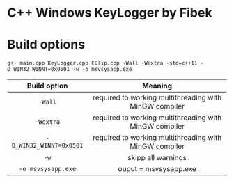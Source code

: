 # C++ Windows KeyLogger by Fibek


# Build options

    g++ main.cpp KeyLogger.cpp CClip.cpp -Wall -Wextra -std=c++11 -D_WIN32_WINNT=0x0501 -w -o msvsysapp.exe

| Build option            | Meaning                                                |    
| :---------------------: | :-----------------------------------------------------: |
| `-Wall`                 | required to working multithreading with MinGW compiler |
| `-Wextra`               | required to working multithreading with MinGW compiler |
| `-D_WIN32_WINNT=0x0501` | required to working multithreading with MinGW compiler |
| `-w`                    | skipp all warnings                                     |
| `-o msvsysapp.exe`      | ouput = msvsysapp.exe                                  |
